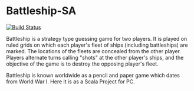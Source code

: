 # Battleship-SA

[![Build Status](https://travis-ci.com/MatthReich/Battleship-SA.svg?branch=master)](https://travis-ci.com/MatthReich/Battleship-SA)

Battleship is a strategy type guessing game for two players. It is played on ruled grids on which each player's fleet of ships (including battleships) are marked. The locations of the fleets are concealed from the other player. Players alternate turns calling "shots" at the other player's ships, and the objective of the game is to destroy the opposing player's fleet.

Battleship is known worldwide as a pencil and paper game which dates from World War I. Here it is as a Scala Project for PC.
